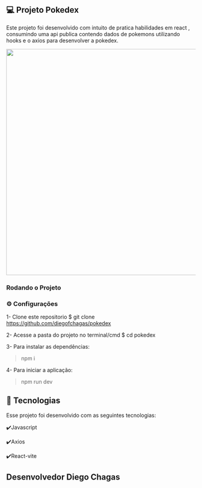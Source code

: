  ## 💻 Projeto Pokedex

Este projeto foi desenvolvido com intuito de pratica habilidades em react , consumindo uma api publica contendo dados de pokemons utilizando hooks e o axios para desenvolver a pokedex.

<img width="600px" src="./src/assets/Captura de Tela 2023-03-01 às 11.30.33.png">


### Rodando o Projeto

### ⚙ Configurações 


1- Clone este repositorio
 $ git clone https://github.com/diegofchagas/pokedex

 2- Acesse a pasta do projeto no terminal/cmd
$ cd pokedex

3- Para instalar as dependências:
> npm i

4- Para iniciar a aplicação:
> npm run dev


 ## :rocket: Tecnologias

Esse projeto foi desenvolvido com as seguintes tecnologias:

✔️Javascript

✔️Axios

✔️React-vite




## Desenvolvedor Diego Chagas
